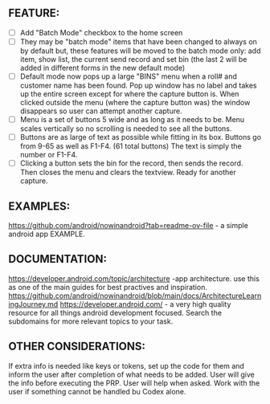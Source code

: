## FEATURE:

- [ ] Add "Batch Mode" checkbox to the home screen
- [ ] They may be "batch mode" items that have been changed to always on by default but, these features will be moved to the batch mode only: add item, show list, the current send record and set bin (the last 2 will be added in different forms in the new default mode)
- [ ] Default mode now pops up a large "BINS" menu when a roll# and customer name has been found. Pop up window has no label and takes up the entire screen except for where the capture button is. When clicked outside the menu (where the capture button was) the window disappears so user can attempt another capture.
- [ ] Menu is a set of buttons 5 wide and as long as it needs to be. Menu scales vertically so no scrolling is needed to see all the buttons.
- [ ] Buttons are as large of text as possible while fitting in its box. Buttons go from 9-65 as well as F1-F4. (61 total buttons) The text is simply the number or F1-F4.
- [ ] Clicking a button sets the bin for the record, then sends the record. Then closes the menu and clears the textview. Ready for another capture.

## EXAMPLES:

https://github.com/android/nowinandroid?tab=readme-ov-file - a simple android app EXAMPLE.

## DOCUMENTATION:

https://developer.android.com/topic/architecture -app architecture. use this as one of the main guides for best practives and inspiration.
https://github.com/android/nowinandroid/blob/main/docs/ArchitectureLearningJourney.md
https://developer.android.com/ - a very high quality resource for all things android development focused. Search the subdomains for more relevant topics to your task.

## OTHER CONSIDERATIONS:

If extra info is needed like keys or tokens, set up the code for them and inform the user after completion of what needs to be added. User will give the info before executing the PRP.
User will help when asked. Work with the user if something cannot be handled bu Codex alone.

